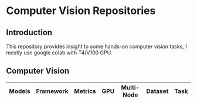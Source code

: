 # Computer Vision Repositories

## Introduction
This repository provides insight to some hands-on computer vision tasks, I mostly use google colab with T4/V100 GPU.



## Computer Vision
| Models                                                                                                                                 | Framework    | Metrics       | GPU | Multi-Node | Dataset | Task | 
| ------- | ------------ | -------------- |--- | ----------- | --------- |----- |

